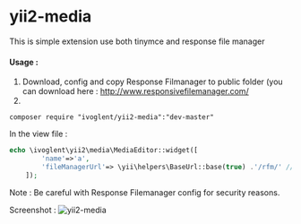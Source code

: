 # yii2-media 
This is simple extension use both tinymce and response file manager
#### Usage :
1. Download, config and copy Response Filmanager to public folder (you can download here : http://www.responsivefilemanager.com/
2. <br />
```
composer require "ivoglent/yii2-media":"dev-master"
```
In the view file :
```php
echo \ivoglent\yii2\media\MediaEditor::widget([
        'name'=>'a',
        'fileManagerUrl'=> \yii\helpers\BaseUrl::base(true) .'/rfm/' //This is my responsive filemanager URL
    ]);
```


Note : Be careful with Response Filemanager config for security reasons.


Screenshot :
![yii2-media](screentshot.png)
